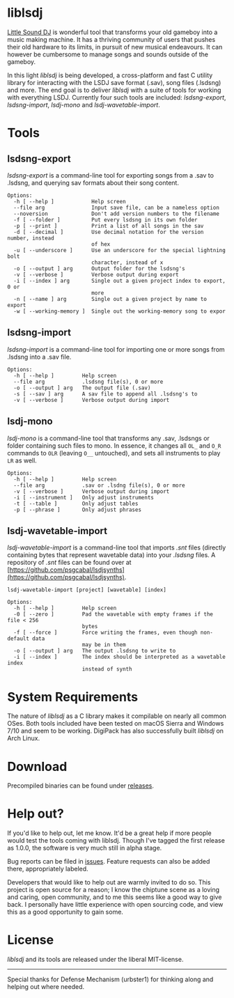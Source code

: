 # liblsdj

[Little Sound DJ](http://littlesounddj.com) is wonderful tool that transforms your old gameboy into a music making machine. It has a thriving community of users that pushes their old hardware to its limits, in pursuit of new musical endeavours. It can however be cumbersome to manage songs and sounds outside of the gameboy.

In this light *liblsdj* is being developed, a cross-platform and fast C utility library for interacting with the LSDJ save format (.sav), song files (.lsdsng) and more. The end goal is to deliver *liblsdj* with a suite of tools for working with everything LSDJ. Currently four such tools are included: *lsdsng-export*, *lsdsng-import*, *lsdj-mono* and *lsdj-wavetable-import*.

# Tools

## lsdsng-export

*lsdsng-export* is a command-line tool for exporting songs from a .sav to .lsdsng, and querying sav formats about their song content.

    Options:
      -h [ --help ]            Help screen
      --file arg               Input save file, can be a nameless option
      --noversion              Don't add version numbers to the filename
	  -f [ --folder ]          Put every lsdsng in its own folder
	  -p [ --print ]           Print a list of all songs in the sav
	  -d [ --decimal ]         Use decimal notation for the version number, instead
	                           of hex
	  -u [ --underscore ]      Use an underscore for the special lightning bolt 
	                           character, instead of x
	  -o [ --output ] arg      Output folder for the lsdsng's
	  -v [ --verbose ]         Verbose output during export
	  -i [ --index ] arg       Single out a given project index to export, 0 or 
	                           more
	  -n [ --name ] arg        Single out a given project by name to export
	  -w [ --working-memory ]  Single out the working-memory song to expor

## lsdsng-import

*lsdsng-import* is a command-line tool for importing one or more songs from .lsdsng into a .sav file.

	Options:
	  -h [ --help ]         Help screen
	  --file arg            .lsdsng file(s), 0 or more
	  -o [ --output ] arg   The output file (.sav)
	  -s [ --sav ] arg      A sav file to append all .lsdsng's to
	  -v [ --verbose ]      Verbose output during import

## lsdj-mono

*lsdj-mono* is a command-line tool that transforms any .sav, .lsdsngs or folder containing such files to mono. In essence, it changes all `OL_` and `O_R` commands to `OLR` (leaving `O__` untouched), and sets all instruments to play `LR` as well.

	Options:
	  -h [ --help ]         Help screen
	  --file arg            .sav or .lsdng file(s), 0 or more
	  -v [ --verbose ]      Verbose output during import
	  -i [ --instrument ]   Only adjust instruments
	  -t [ --table ]        Only adjust tables
	  -p [ --phrase ]       Only adjust phrases

## lsdj-wavetable-import

*lsdj-wavetable-import* is a command-line tool that imports *.snt* files (directly containing bytes that represent wavetable data) into your *.lsdsng* files. A repository of *.snt* files can be found over at [https://github.com/psgcabal/lsdjsynths](https://github.com/psgcabal/lsdjsynths).

	lsdj-wavetable-import [project] [wavetable] [index]

	Options:
	  -h [ --help ]         Help screen
	  -0 [ --zero ]         Pad the wavetable with empty frames if the file < 256 
	                        bytes
	  -f [ --force ]        Force writing the frames, even though non-default data 
	                        may be in them
	  -o [ --output ] arg   The output .lsdsng to write to
	  -i [ --index ]        The index should be interpreted as a wavetable index 
	                        instead of synth

# System Requirements

The nature of *liblsdj* as a C library makes it compilable on nearly all common OSes. Both tools included have been tested on macOS Sierra and Windows 7/10 and seem to be working. DigiPack has also successfully built *liblsdj* on Arch Linux.

# Download

Precompiled binaries can be found under [releases](https://github.com/stijnfrishert/liblsdj/releases).

# Help out?

If you'd like to help out, let me know. It'd be a great help if more people would test the tools coming with liblsdj. Though I've tagged the first release as 1.0.0, the software is very much still in alpha stage.

Bug reports can be filed in [issues](https://github.com/stijnfrishert/liblsdj/issues). Feature requests can also be added there, appropriately labeled.

Developers that would like to help out are warmly invited to do so. This project is open source for a reason; I know the chiptune scene as a loving and caring, open community, and to me this seems like a good way to give back. I personally have little experience with open sourcing code, and view this as a good opportunity to gain some.

# License

*liblsdj* and its tools are released under the liberal MIT-license.

---

Special thanks for Defense Mechanism (urbster1) for thinking along and helping out where needed.
